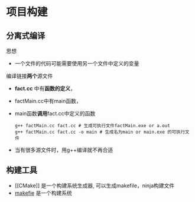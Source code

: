 # 项目构建

## 分离式编译

思想

- 一个文件的代码可能需要使用另一个文件中定义的变量

编译链接**两个**源文件

- **fact.cc** 中有**函数的定义**，
- factMain.cc中有main函数，
- main函数**调用**fact.cc中定义的函数

  ```shell
  g++ factMain.cc fact.cc # 生成可执行文件factMain.exe or a.out
  g++ factMain.cc fact.cc -o main # 生成名为main or main.exe 的可执行文件
  ```

- 当有很多源文件时，用g++编译就不再合适

## 构建工具

- [[CMake]] 是一个构建系统生成器, 可以生成makefile，ninja构建文件
- [makefie](Makefile.md) 是一个构建系统
